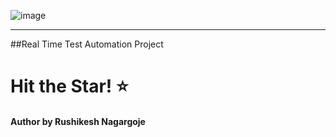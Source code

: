 ![image](https://github.com/rnagargoje27/Testing_Projects/assets/138219884/ff73b00e-d925-4821-bef7-98869d25a178)

------------------------------
##Real Time Test Automation Project
# Hit the Star! ⭐

#### Author by Rushikesh Nagargoje

